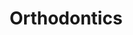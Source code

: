 ---
templateKey: specialties-page
language: en
title: Orthodontics
redirects: /especialidades/ortodoncia/

# Hero Section
hero:
  display: true
  type: default
  image: /img/hero-orthodontics.jpg
  parallax: false
  title: >
    <span class="bebas" style="font-family:Bebas Neue Bold;color:white;font-weight:lighter">ORTHODONTICS</span>
  indicator: false
  halfSize: true

# Heading Section
specialtiesHeading:
  display: true
  img: /img/icon-orthodontics.jpg
  content: Take care of your health and protect your investment. Many clinics and companies delegate their treatments to auxiliary turn staff. Inform yourself before and demand to be always attended by the same Orthodontist.

# Aside Section
paragraphSection:
  body: >
    <p>The smile is the light of our face, allows us to interact better with people, cause a good impression and makes persons show more empathy when it comes to interacting with us.<strong>Smiling often will change your life, improve your mood, your charisma and your self-esteem.</strong></span></p>
    <p>Considering the beauty of the smile as the great north and supreme objective of Orthodontics, in DENTAL VIPwe use with great success theSTRAIGHT WIRE&nbsp;TECHNIQUE withpreadjusted devices according to the philosophy and prescription of Dr. Ronald Roth for the treatment of malocclusions and dental malpositions.<strong>This technique </strong></span><em><strong>(straight wire system)</strong></em></span><strong> uses very light forces that allow us to move the teeth with total accuracy in the 3 planes of the space</strong></span>, achieving ideal positions perfectly compatible with the most demanding standards of contemporary dental aesthetics. In that sense, we can use conventional or<strong>aesthetic brackets</strong></span>; it all depends on your preference.</span></p>
    <p>In the initial phase of DIAGNOSIS we use<strong>digital photographs, panoramic radiographs and computerized cephalometries </strong></span><em>(Ricketts, Jarabak, Downs and Steiner) </em></span>to plan all orthodontic mechanotherapy and achieve highly predictable, aesthetic and functional results.</p>
    <p>Additionally, we routinely handle<strong>craniofacial growth modification techniques</strong></span> for the treatment of skeletal malocclusions in children and adolescents, through the use of DENTOFACIAL ORTHOPEDICS and functional jaw orthopedics devices<em>(</em></span><em>removable&nbsp;</em><em>appliances</em><em>) </em></span>that allow us to recover the facial and biological balance lost by developmental disorders.<strong>In the extreme cases of severe dentofacial deformities, a combined orthodontic-surgical approach is already necessary</strong></span>, so that the execution of the treatment implies the joint and coordinated participation with the maxillofacial surgeon, who will be responsible for repositioning the affected maxillary structures through the various procedures of</span> ORTHOGNATHIC SURGERY.</span></p>
  image: /img/aside-orthodontics.jpg

# Quote Section
quote:
  title: ''
  body: >
    It is not enough with to just align the teeth. The sum of the characterizations and small details that can be achieved in the finishing phase will define the excellence of the result. That is why in some people the teeth will look really beautiful, and in others, just straight.
  author: Dr. José Miguel Gómez Díez
  footer:
    position: Orthodontist
    clinic: DENTAL VIP, Especialidades Odontológicas s.c.

# Parallax Section
plainParallax:
  image: /img/parallax-orthodontics.jpg

# Faq Section
faq:
  title:  Frequently Asked Questions
  blocks:
    - questions:
      - question: What is Orthodontics? 
        answer: > 
          <p>It is the Specialty of Dentistry responsible for the prevention, diagnosis and treatment of malocclusions and dentofacial deformities. It is based on the knowledge of the craniofacial growth and development process and the domain of biomechanics, a science that deals with studying and controlling the vectors, intensities, senses and physical effects of the forces that need to be applied on the teeth to move them and correct your position.</span></p>
      - question: What is a malocclusion? 
        answer: > 
          <p>It is any irregular arrangement of the teeth and jaws that affect the aesthetic and masticatory function of the person. There are dental malocclusions and skeletal malocclusions, that is why is so important the DIAGNOSIS in Orthodontics. The most common dental malocclusion is the crowding and is due to a discrepancy between the size of the teeth and the size of the jaws. Skeletal ones derived from alterations of facial growth and development, and are characterized by abnormalities of shape, size and position of the maxillary bones.</span></p>
      - question: What is a dentofacial deformity?
        answer: > 
          <p>It is a skeletal and dental malocclusion of such magnitude that it also compromises the facial aesthetics of the person. In these cases, orthodontic treatment alone is not enough and must be combined with orthognathic surgery procedures so that the maxillofacial surgeon can reposition the dysplastic maxillary structures.</span></p>
      - question: Why is it important to correct malocclusions and align teeth? 
        answer: > 
          <p>Because socially it is very favorable to have a good appearance, and also, in large part; because oral health depends on a correct occlusion or bite. Straight and aligned teeth are easier to clean and less susceptible to cavities and periodontal diseases.</span></p>
      - question: Do I need a Dentist or an Orthodontist? 
        answer: > 
          <p>During the Dentistry degree, barely some basic concepts about orthodontics are taught, therefore additional specialization studies </span><em>(</em></span><em>University Postgraduate degree of 2 or 3 years duration</em><em>) </em></span>are required to be truly trained in the area. Keep this always in mind, avoid failures and bad experiences that are unfortunately very common. Short courses and orthodontic fellowships are excellent for the general dentist to learn to detect and intercept some malocclusions, but in no way quialify him to carry out corrective orthodontic treatments.</span></p>
      - question: What is the best age to start an Orthodontic treatment? 
        answer: > 
          <p>There is no specific age, it all depends on the type and severity of the problem. </span>It is ideal to attend to consultation during the mixed dentition period </span><em>(between 7 and 9 years old)</em></span> to rule out any dental and especially skeletal alterations, since growth modification </span><em>(Orthopedics)</em></span> is only possible before maturity or sexual development. Purely dental malocclusions can be treated at any stage of life.</span></p>
      - question: How long does a treatment of this type last? 
        answer: > 
          <p>It also depends on the case, but as a general rule the time varies between 18 and 24 months. In those patients with severe abnormalities, the duration may be longer by virtue of the degree of skeletal and dental involvement.</span></p>
      - question: Is it always necessary to extract permanent teeth? 
        answer: > 
          <p>Of course not! This is determined based on the dento-maxillary discrepancy or degree of dental crowding. Extractions are indicated in approximately 30% of cases.</span></p>
      - question: Which are better, fixed or removable appliances? 
        answer: > 
          <p>Fixed appliances or brackets are the only dispositives capable of accurately moving teeth in the 3 planes of space. Removable appliances are used to modify growth, to "move" bones and achieve orthopedic changes, but they are very bad for aligning teeth. Each type has its indications and specific uses.</span></p>
      - question: What are the differences between metal brackets and aesthetic brackets? 
        answer: > 
          <p>Mainly the color and the material. The aesthetic brackets are made of plastic, porcelain </span><em>(white)</em></span> or sapphire crystals </span><em>(transparent),</em></span> which makes them virtually imperceptible to the naked eye. Another important difference to consider is the cost, since the aesthetic brackets of proven quality triple in value to those of stainless steel.</span></p>

    - questions: 
      - question: Are there other alternatives that are even more aesthetic? 
        answer: > 
          <p>At present there has been an impressive rebound of old techniques that were in disuse. Lingual orthodontics and the so-called "invisible orthodontics" without brackets, with pure plastic splints, are offered with excessive enthusiasm. We consider that they have great limitations and are only effective in some extremely simple cases, so they should be considered only under a very objective and professional criterion.</span></p>
      - question: Is it very uncomfortable to use brackets? 
        answer: > 
          <p>Usually the first 3 or 4 days following the installation of the brackets are somewhat annoying because it is normal to experience some pain when eating and chewing. After this period, the inconveniences are usually limited to occasional minor discomforts, mainly caused by the friction of the appliances with the inner part of the lips and cheeks. For this you will be provided with a special wax that you must place on the bracket that is bothering you and thus solve the problem.</span></p>
      - question: Is it necessary to place them on all teeth? 
        answer: > 
          <p>In the vast majority of cases yes. To obtain optimal results, it is also necessary to place bands </span><em>(metal rings)</em></span> around the molars, since these are the ones that provide the necessary anchorage to perform and control the vast majority of dental movements contemplated in the treatment planning phase.</span></p>
      - question: Is it normal for teeth to stain or pigment around braces? 
        answer: > 
          <p>Not at all! Generally this is the first sign of a poorly performed treatment in which the excesses of adhesive were not removed when cementing the dispositives. These excesses are extremely harmful because in a short time they cause tooth decay, dental decalcification and severe gingival inflammation.</span></p>
      - question: Is it necessary to have some kind of special care during treatment? 
        answer: > 
          <p>Of course, oral hygiene is a key factor for its success. It is essential to brush after each meal, use the interdental brush, floss and mouthwash. Periodic checks with the General Dentist, and in some cases with the Periodontist, are also recommended, so that teeth and gums remain healthy at all times.</span></p>
      - question: What things can not be eaten with dental appliances? 
        answer: > 
          <p>You can practically eat everything, however, it is advisable to avoid some excessively hard foods such as ice and bones, and sticky like chewing gum, since they can easily detach brackets, bands and other devices.</span></p>
      - question: How often are Orthodontic checks performed? 
        answer: > 
          <p>Generally every 4 weeks, except for special circumstances.</span></p>
      - question: Will my teeth really look perfect?
        answer: > 
          <p>In 99% of the cases the results obtained are completely satisfactory as long as the treatment is planned based on a right diagnosis and the patient regularly attends his control appointments. Sometimes it is necessary to complement these results with procedures of Dental Aesthetics, Whitening or Periodontal Plastic Surgery, so that the teeth look really spectacular.</span></p>
      - question: Could they move after removing the braces? 
        answer: > 
          <p>Dental alignment is a dynamic and changing entity over time, that is, teeth tend to move throughout life, with or without prior orthodontics, so the retention phase is the longest and most complex of an orthodontic treatment and requires excellent collaboration by the patient.</span></p>
      - question: What are the retainers and what are they for? 
        answer: > 
          <p>They are custom-made devices that are placed at the time of removing the brackets. They can be fixed or removable and are intended to keep the teeth in their final position, preventing them from moving and misaligning again. If they are removable, they are used 24 hours a day at the beginning, but then it is usually enough to put them only to sleep.</span></p>

# Clinic Cases
clinicCases:
  title: Orthodontics - Clinical Cases
  items:
    - image: /img/clinic-cases-orthodontics-en-01-thumb.jpg
      title: > 
        <h6>UPPER AND LOWER CROWDING  </h6>
    - image: /img/clinic-cases-orthodontics-en-02-thumb.jpg
      title: >
        <h6>SKELETAL CLASS II MALOCCLUSION </h6>
    - image: /img/clinic-cases-orthodontics-en-03-thumb.jpg
      title: >
        <h6>SEVERE CROWDING AND AESTHETIC BRACKETS</h6>
    - image: /img/clinic-cases-orthodontics-en-04-thumb.jpg
      title: >
        <h6>EXTRACTION OF FOUR FIRST PREMOLARS</h6>
    - image: /img/clinic-cases-orthodontics-en-05-thumb.jpg
      title: >
        <h6>ECTOPIC MAXILLARY CANINE</h6>
    - image: /img/clinic-cases-orthodontics-en-06-thumb.jpg
      title: >
        <h6>BIMAXILLARY DENTOALVEOLAR PROTRUSION </h6>
    - image: /img/clinic-cases-orthodontics-en-07-thumb.jpg
      title: >
        <h6>BIMAXILLARY DENTOALVEOLAR PROTRUSION</h6>
    - image: /img/clinic-cases-orthodontics-en-08-thumb.jpg
      title: >
        <h6>SELF-LIGATING BRACES </h6>
    - image: /img/clinic-cases-orthodontics-en-09-thumb.jpg
      title: >
        <h6>ORTHODONTIC IN THE MIXED DENTITION</h6>
    - image: /img/clinic-cases-orthodontics-en-10-thumb.jpg
      title: >
        <h6>UPPER DENTO-MAXILLARY DISCREPANCY </h6>
    - image: /img/clinic-cases-orthodontics-en-11-thumb.jpg 
      title: >
        <h6>UPPER EXTRACTION CASE </h6>
    - image: /img/clinic-cases-orthodontics-en-12-thumb.jpg
      title: >
        <h6>DENTAL DEFORMITY AND SEVERE CROWDING</h6>
    - image: /img/clinic-cases-orthodontics-en-13-thumb.jpg
      title: >
        <h6>DEEP BITE </h6>
    - image: /img/clinic-cases-orthodontics-en-14-thumb.jpg
      title: >
        <h6>BEFORE AND AFTER </h6>
    - image: /img/clinic-cases-orthodontics-en-15-thumb.jpg
      title: >
        <h6>BEFORE AND AFTER </h6>
    - image: /img/clinic-cases-orthodontics-en-16-thumb.jpg
      title: >
        <h6>BEFORE AND AFTER </h6>
    - image: /img/clinic-cases-orthodontics-en-17-thumb.jpg
      title: >
        <h6>BEFORE AND AFTER  </h6>
    - image: /img/clinic-cases-orthodontics-en-18-thumb.jpg
      title: >
        <h6>BEFORE AND AFTER </h6>
    - image: /img/clinic-cases-orthodontics-en-19-thumb.jpg
      title: >
        <h6>BEFORE AND AFTER  </h6>
    - image: /img/clinic-cases-orthodontics-en-20-thumb.jpg
      title: >
        <h6>BEFORE AND AFTER </h6>
    - image: /img/clinic-cases-orthodontics-en-21-thumb.jpg
      title: >
        <h6>BEFORE AND AFTER   </h6>
  lightbox:
    placeholder: ROTATE THE DEVICE TO ENLARGE THE IMAGES
    type: ''
    images: 
      - image: /img/clinic-cases-orthodontics-en-01.jpg
      - image: /img/clinic-cases-orthodontics-en-02.jpg
      - image: /img/clinic-cases-orthodontics-en-03.jpg
      - image: /img/clinic-cases-orthodontics-en-04.jpg
      - image: /img/clinic-cases-orthodontics-en-05.jpg
      - image: /img/clinic-cases-orthodontics-en-06.jpg
      - image: /img/clinic-cases-orthodontics-en-07.jpg
      - image: /img/clinic-cases-orthodontics-en-08.jpg
      - image: /img/clinic-cases-orthodontics-en-09.jpg
      - image: /img/clinic-cases-orthodontics-en-10.jpg
      - image: /img/clinic-cases-orthodontics-en-11.jpg
      - image: /img/clinic-cases-orthodontics-en-12.jpg
      - image: /img/clinic-cases-orthodontics-en-13.jpg
      - image: /img/clinic-cases-orthodontics-en-14.jpg
      - image: /img/clinic-cases-orthodontics-en-15.jpg
      - image: /img/clinic-cases-orthodontics-en-16.jpg
      - image: /img/clinic-cases-orthodontics-en-17.jpg
      - image: /img/clinic-cases-orthodontics-en-18.jpg
      - image: /img/clinic-cases-orthodontics-en-19.jpg
      - image: /img/clinic-cases-orthodontics-en-20.jpg
      - image: /img/clinic-cases-orthodontics-en-21.jpg
# Responsive Aside Paragraphs
asides:
  display: true
  sections:
    - align: right
      title: >
        <h3 style="color:#333;font-family:'Bebas Neue Bold'">A HAPPY AND TRANSPARENT END!</h3>
      content: >
        <p style="font-weight:400">When removing the brackets, it is always necessary to use an artificial device that keeps the teeth in their new position. For being almost invisible, comfortable and easy to use, a vacuum thermoformed transparent plastic retainer is always our best recommendation.</p>
      image: /img/sections-orthodontics-invisalign.jpg
      footer:
        display: true
        image:
          src: /img/sections-orthodontics-icon-invisalign.png
          display: true
        button:
          text: ''
          to: ''
          display: false
    - align: left
    
      title: >
        <h3 style="color:#333;font-family:'Bebas Neue Bold'">AESTHETIC BRACES</h3>
      content: >
        <p  style="font-weight:400">Thanks to their color, texture and transparency, Porcelain or Sapphire Crystals aesthetic brackets mimetize with dental enamel and are particularly suitable for those persons who, due to their work or social activity, want a very low profile treatment but of proven clinical quality.</p>
      image: /img/sections-orthodontics-asthetic-braces.jpg
      footer:
        display: true
        image:
          src: /img/sections-icons-aesthetic-dentistry.jpg
          display: false
        button:
          text: More Information
          to: '/'
          display: true
    - align: right
      title: >
        <h3 style="color:#333;font-family:'Bebas Neue Bold'">TAKE CARE OF YOUR BRACKETS!</h3>
      content: >
        <p  style="font-weight:400"><b>Indications for people with fixed appliances. 
        </b></br></br>Never forget that an adequate oral hygiene technique and the permanent collaboration of the patient with his treatment are indispensable requirements for its success.</p>
      image: /img/sections-orthodontics-brackets-care.jpg
      footer:
        display: true
        image:
          src: /img/sections-icons-aesthetic-dentistry.jpg
          display: false
        button:
          text: More Information
          to: '/'
          display: true
   
  
# Testimonial Section
lightQuote:
  color: '#ededed'
  display: true
  img:
    ld: /img/quotes-orthodontics.jpg
    pt: /img/quotes-orthodontics-portrait.jpg
  content: I BELIEVED DIFFICULT TO GET GOOD RESULTS IN A CASE AS COMPLEX AS MINE. I USED FIXED DEVICES PER YEAR AND A HALF SO AS TO THEY COULD OPERATE ME AND CORRECT THE POSITION OF THE MAXILLARY. NOW I AM ANOTHER, THE DOCTORS ALIGNED MY TEETH AND TRANSFORMED MY FACE. SOMETHING FANTASTIC. "

# Contact Form
form:
  title: Consult Us Right Now!
  img: /img/parallax-form-specialties.png

# Procedures Section
procedures:
  display: true
  title: Give your Health the Value It Deserves!
  procedures:
    - title: Facilities
      to: /en/the-clinic/facilities/
      img: /img/procedures-facilities.jpg
    - title: Technology
      to: /en/the-clinic/technology/
      img: /img/procedures-technology.jpg
    - title: Professional Staff
      to:  /en/professional-staff/
      img: /img/procedures-professionals.png
---